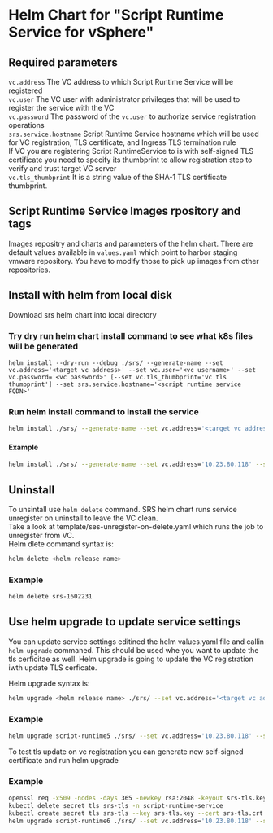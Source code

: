 # Helm Chart for "Script Runtime Service for vSphere"

## Required parameters
`vc.address` The VC address to which Script Runtime Service will be registered<br/>
`vc.user` The VC user with administrator privileges that will be used to register the service with the VC<br/>
`vc.password` The password of the `vc.user` to authorize service registration operations<br/>
`srs.service.hostname` Script Runtime Service hostname which will be used for VC registration, TLS certificate, and Ingress TLS termination rule<br/>
If VC you are registering Script RuntimeService to is with self-signed TLS certificate you need to specify its thumbprint to allow registration step to verify and trust target VC server<br/>
`vc.tls_thumbprint` It is a string value of the SHA-1 TLS certificate thumbprint.<br/>

## Script Runtime Service Images rpository and tags
Images repositry and charts and parameters of the helm chart. There are default values available in `values.yaml` which point to harbor staging vmware repository. You have to modify those to pick up images from other repositories.<br/>

## Install with helm from local disk
Download srs helm chart into local directory<br/>

### Try dry run helm chart install command to see what k8s files will be generated
``` 
helm install --dry-run --debug ./srs/ --generate-name --set vc.address='<target vc address>' --set vc.user='<vc username>' --set vc.password='<vc password>' [--set vc.tls_thumbprint='vc tls thumbprint'] --set srs.service.hostname='<script runtime service FQDN>'
```

### Run helm install command to install the service
```bash
helm install ./srs/ --generate-name --set vc.address='<target vc address>' --set vc.user='<vc username>' --set vc.password='<vc password>' [--set vc.tls_thumbprint='vc tls thumbprint'] --set srs.service.hostname='<script runtime service FQDN>'
```

#### Example
```bash
helm install ./srs/ --generate-name --set vc.address='10.23.80.118' --set vc.user='administrator@vsphere.local' --set vc.password='Admin!23' --set srs.service.hostname='srs.testdomain.com' --set vc.tls_thumbprint='71b11ca6e4861c86f74f33f802aa43f6c9e62f56'
```

## Uninstall
To unsintall use `helm delete` command. SRS helm chart runs service unregister on uninstall to leave the VC clean.<br/>
Take a look at template/ses-unregister-on-delete.yaml which runs the job to unregister from VC.<br/>
Helm dlete command syntax is:<br/>
```bash
helm delete <helm release name>
```

### Example
```bash
helm delete srs-1602231
```

## Use helm upgrade to update service settings
You can update service settings editined the helm values.yaml file and callin `helm upgrade` commaned. This should be used whe you want to update the tls cerficitae as well.
Helm upgrade is going to update the VC registration iwth update TLS cerficate.

Helm upgrade syntax is:
```bash
helm upgrade <helm release name> ./srs/ --set vc.address='<target vc address>' --set vc.user='<vc username>' --set vc.password='<vc password>' [--set vc.tls_thumbprint='vc tls thumbprint'] --set srs.service.hostname='<script runtime service FQDN>'
```

### Example
```bash
helm upgrade script-runtime5 ./srs/ --set vc.address='10.23.80.118' --set vc.user='administrator@vsphere.local' --set vc.password='Admin!23' --set srs.service.hostname='srs.testdomain.com' --set vc.tls_thumbprint='71b11ca6e4861c86f74f33f802aa43f6c9e62f56'
```

To test tls update on vc registration you can generate new self-signed certificate and run helm upgrade<br/>

### Example
```bash
openssl req -x509 -nodes -days 365 -newkey rsa:2048 -keyout srs-tls.key -out srs-tls.crt -subj "/CN=srs.wcp.lab/O=srs.wcp.lab"
kubectl delete secret tls srs-tls -n script-runtime-service
kubectl create secret tls srs-tls --key srs-tls.key --cert srs-tls.crt -n script-runtime-service
helm upgrade script-runtime6 ./srs/ --set vc.address='10.23.80.118' --set vc.user='administrator@vsphere.local' --set vc.password='Admin!23' --set srs.service.hostname='srs.testdomain.com' --set vc.tls_thumbprint='71b11ca6e4861c86f74f33f802aa43f6c9e62f56'
```
